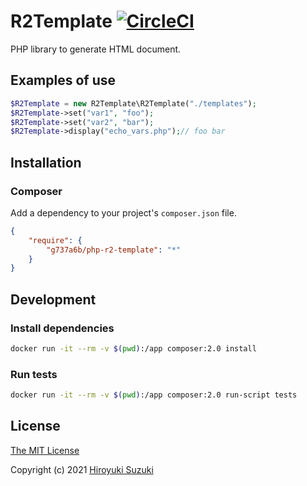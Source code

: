 # R2Template [![CircleCI](https://circleci.com/gh/g737a6b/php-r2-template.svg?style=svg)](https://circleci.com/gh/g737a6b/php-r2-template)

PHP library to generate HTML document.

## Examples of use

```php
$R2Template = new R2Template\R2Template("./templates");
$R2Template->set("var1", "foo");
$R2Template->set("var2", "bar");
$R2Template->display("echo_vars.php");// foo bar
```

## Installation

### Composer

Add a dependency to your project's `composer.json` file.

```json
{
	"require": {
		"g737a6b/php-r2-template": "*"
	}
}
```

## Development

### Install dependencies

```sh
docker run -it --rm -v $(pwd):/app composer:2.0 install
```

### Run tests

```sh
docker run -it --rm -v $(pwd):/app composer:2.0 run-script tests
```

## License

[The MIT License](http://opensource.org/licenses/MIT)

Copyright (c) 2021 [Hiroyuki Suzuki](https://mofg.net)
